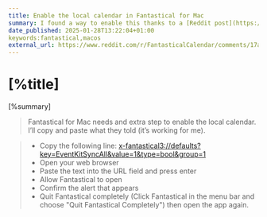 ```yaml
---
title: Enable the local calendar in Fantastical for Mac  
summary: I found a way to enable this thanks to a [Reddit post](https://www.reddit.com/r/FantasticalCalendar/comments/17ar6b4/support_unable_to_access_local_calendars/).
date_published: 2025-01-28T13:22:04+01:00
keywords:fantastical,macos
external_url: https://www.reddit.com/r/FantasticalCalendar/comments/17ar6b4/support_unable_to_access_local_calendars/
---
```


# [%title]

[%summary]


> Fantastical for Mac needs and extra step to enable the local calendar. I’ll copy and paste what they told (it’s working for me).

> - Copy the following line: [x-fantastical3://defaults?key=EventKitSyncAll&value=1&type=bool&group=1](x-fantastical3://defaults?key=EventKitSyncAll&value=1&type=bool&group=1)
> - Open your web browser
> - Paste the text into the URL field and press enter
> - Allow Fantastical to open
> - Confirm the alert that appears
> - Quit Fantastical completely (Click Fantastical in the menu bar and choose "Quit Fantastical Completely") then open the app again.

